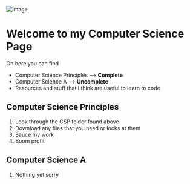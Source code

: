 ![image](https://i.kym-cdn.com/photos/images/newsfeed/001/499/826/2f0.png)

# Welcome to my Computer Science Page
On here you can find
- Computer Science Principles --> **Complete**
- Computer Science A --> **Uncomplete**
- Resources and stuff that I think are useful to learn to code

## Computer Science Principles
1. Look through the CSP folder found above
2. Download any files that you need or looks at them
3. Sauce my work
4. Boom profit

## Computer Science A
1. Nothing yet sorry

